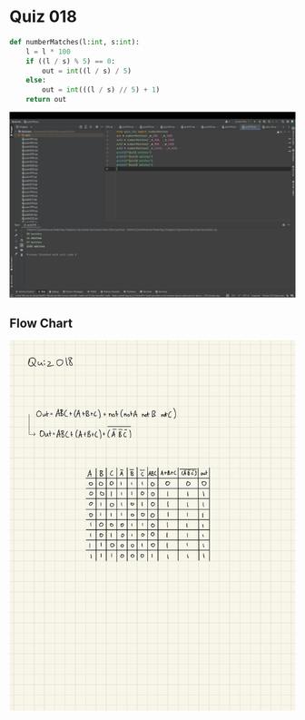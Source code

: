 # Quiz 018

```.py
def numberMatches(l:int, s:int):
    l = l * 100
    if ((l / s) % 5) == 0:
        out = int((l / s) / 5)
    else:
        out = int(((l / s) // 5) + 1)
    return out
```

![](quiz018.jpg)

## Flow Chart

![](quiz018truthtable.jpg)
